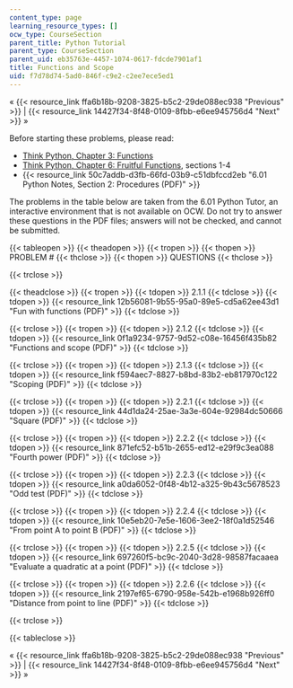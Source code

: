 ```yaml
---
content_type: page
learning_resource_types: []
ocw_type: CourseSection
parent_title: Python Tutorial
parent_type: CourseSection
parent_uid: eb35763e-4457-1074-0617-fdcde7901af1
title: Functions and Scope
uid: f7d78d74-5ad0-846f-c9e2-c2ee7ece5ed1
---
```


« {{< resource_link ffa6b18b-9208-3825-b5c2-29de088ec938 "Previous" >}} | {{< resource_link 14427f34-8f48-0109-8fbb-e6ee945756d4 "Next" >}} »

Before starting these problems, please read:

*   [Think Python, Chapter 3: Functions](http://www.greenteapress.com/thinkpython/html/book004.html)
*   [Think Python, Chapter 6: Fruitful Functions](http://www.greenteapress.com/thinkpython/html/book007.html), sections 1-4
*   {{< resource_link 50c7addb-d3fb-66fd-03b9-c51dbfccd2eb "6.01 Python Notes, Section 2: Procedures (PDF)" >}}

The problems in the table below are taken from the 6.01 Python Tutor, an interactive environment that is not available on OCW. Do not try to answer these questions in the PDF files; answers will not be checked, and cannot be submitted.

{{< tableopen >}}
{{< theadopen >}}
{{< tropen >}}
{{< thopen >}}
PROBLEM #
{{< thclose >}}
{{< thopen >}}
QUESTIONS
{{< thclose >}}

{{< trclose >}}

{{< theadclose >}}
{{< tropen >}}
{{< tdopen >}}
2.1.1
{{< tdclose >}}
{{< tdopen >}}
{{< resource_link 12b56081-9b55-95a0-89e5-cd5a62ee43d1 "Fun with functions (PDF)" >}}
{{< tdclose >}}

{{< trclose >}}
{{< tropen >}}
{{< tdopen >}}
2.1.2
{{< tdclose >}}
{{< tdopen >}}
{{< resource_link 0f1a9234-9757-9d52-c08e-16456f435b82 "Functions and scope (PDF)" >}}
{{< tdclose >}}

{{< trclose >}}
{{< tropen >}}
{{< tdopen >}}
2.1.3
{{< tdclose >}}
{{< tdopen >}}
{{< resource_link f594aec7-8827-b8bd-83b2-eb817970c122 "Scoping (PDF)" >}}
{{< tdclose >}}

{{< trclose >}}
{{< tropen >}}
{{< tdopen >}}
2.2.1
{{< tdclose >}}
{{< tdopen >}}
{{< resource_link 44d1da24-25ae-3a3e-604e-92984dc50666 "Square (PDF)" >}}
{{< tdclose >}}

{{< trclose >}}
{{< tropen >}}
{{< tdopen >}}
2.2.2
{{< tdclose >}}
{{< tdopen >}}
{{< resource_link 871efc52-b51b-2655-ed12-e29f9c3ea088 "Fourth power (PDF)" >}}
{{< tdclose >}}

{{< trclose >}}
{{< tropen >}}
{{< tdopen >}}
2.2.3
{{< tdclose >}}
{{< tdopen >}}
{{< resource_link a0da6052-0f48-4b12-a325-9b43c5678523 "Odd test (PDF)" >}}
{{< tdclose >}}

{{< trclose >}}
{{< tropen >}}
{{< tdopen >}}
2.2.4
{{< tdclose >}}
{{< tdopen >}}
{{< resource_link 10e5eb20-7e5e-1606-3ee2-18f0a1d52546 "From point A to point B (PDF)" >}}
{{< tdclose >}}

{{< trclose >}}
{{< tropen >}}
{{< tdopen >}}
2.2.5
{{< tdclose >}}
{{< tdopen >}}
{{< resource_link 697260f5-bc9c-2040-3d28-98587facaaea "Evaluate a quadratic at a point (PDF)" >}}
{{< tdclose >}}

{{< trclose >}}
{{< tropen >}}
{{< tdopen >}}
2.2.6
{{< tdclose >}}
{{< tdopen >}}
{{< resource_link 2197ef65-6790-958e-542b-e1968b926ff0 "Distance from point to line (PDF)" >}}
{{< tdclose >}}

{{< trclose >}}

{{< tableclose >}}

« {{< resource_link ffa6b18b-9208-3825-b5c2-29de088ec938 "Previous" >}} | {{< resource_link 14427f34-8f48-0109-8fbb-e6ee945756d4 "Next" >}} »